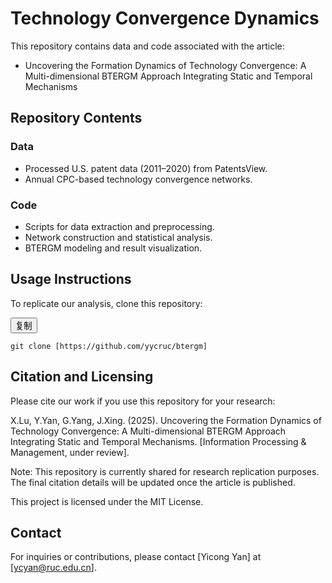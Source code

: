 # Technology Convergence Dynamics
This repository contains data and code associated with the article:
- Uncovering the Formation Dynamics of Technology Convergence: A Multi-dimensional BTERGM Approach Integrating Static and Temporal Mechanisms

## Repository Contents
### Data
- Processed U.S. patent data (2011–2020) from PatentsView.
- Annual CPC-based technology convergence networks.
### Code
- Scripts for data extraction and preprocessing.
- Network construction and statistical analysis.
- BTERGM modeling and result visualization.

## Usage Instructions
To replicate our analysis, clone this repository:
<div class="code-container">
  <button class="copy-button">复制</button>
  <pre><code>git clone [https://github.com/yycruc/btergm]</code></pre>
</div>

## Citation and Licensing
Please cite our work if you use this repository for your research:

X.Lu, Y.Yan, G.Yang, J.Xing. (2025). Uncovering the Formation Dynamics of Technology Convergence: A Multi-dimensional BTERGM Approach Integrating Static and Temporal Mechanisms. [Information Processing & Management, under review].

Note: This repository is currently shared for research replication purposes. The final citation details will be updated once the article is published.

This project is licensed under the MIT License.

## Contact
For inquiries or contributions, please contact [Yicong Yan] at [ycyan@ruc.edu.cn].
